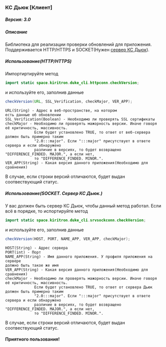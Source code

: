### **КС Дьюк [Клиент]**

##### Версия: 3.0
##### Описание
Библиотека для реализации проверки обновлений для приложения.
Поддерживается HTTP/HTTPS и SOCKET(Нужен [сервер КС Дьюк](https://bitbucket.org/kiritron/ks-diuk-server/src/master/)).

##### Использование(HTTP/HTTPS)
Импортиртируйте метод
```java
import static space.kiritron.duke_cli.httpconn.checkVersion;
```
и используйте его, заполнив данные
```java
checkVersion(URL, SSL_Verification, checkMajor, VER_APP);
```
```
URL(String) - Адрес в веб-пространстве, на котором
есть данные об обновлении
SSL_Verification(Boolean) - Необходимо ли проверять SSL сертификаты
checkMajor - Необходимо ли проверять мажорность версии. Иначе говоря её критичность, массивность.
             Если будет установлено TRUE, то ответ от веб-сервера должен быть примерно таким
             "2.0:::major". Если ":::major" присутствует в ответе сервера и если обнаружено
             различие в версиях, то будет возвращено "DIFFERENCE_FINDED. MAJOR.", а если нет,
             то "DIFFERENCE_FINDED. MINOR.".
VER_APP(String) - Какая версия данного приложения(Необходимо для сравнения)
```
В случае, если строки версий отличаются, будет выдан соотвествующий статус.

##### Использование(SOCKET. Сервер КС Дьюк.)
У вас должен быть сервер КС Дьюк, чтобы данный метод работал.
Если всё в порядке, то испортируйте метод
```java
import static space.kiritron.duke_cli.srvsockconn.checkVersion;
```
и используйте его, заполнив данные
```java
checkVersion(HOST, PORT, NAME_APP, VER_APP, checkMajor);
```
```
HOST(String) - Адрес сервера
PORT(int) - Порт
NAME_APP(String) - Имя данного приложения. У профиля приложения на сервере
должно быть такое же имя
VER_APP(String) - Какая версия данного приложения(Необходимо для сравнения)
checkMajor - Необходимо ли проверять мажорность версии. Иначе говоря её критичность, массивность.
             Если будет установлено TRUE, то ответ от сервера Дьюк должен быть примерно таким
             "2.0:::major". Если ":::major" присутствует в ответе сервера и если обнаружено
             различие в версиях, то будет возвращено "DIFFERENCE_FINDED. MAJOR.", а если нет,
             то "DIFFERENCE_FINDED. MINOR.".
```
В случае, если строки версий отличаются, будет выдан соотвествующий статус.

#### Приятного пользования!